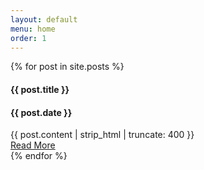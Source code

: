 ```yaml
---
layout: default
menu: home
order: 1
---
```


{% for post in site.posts %}
<div class="card">
  <div class="card-body">
    <h4 class="card-title">{{ post.title }}</h4>
    <h4 class="card-subtitle">{{ post.date }}</h4>
    <div class="card-text">
      {{ post.content | strip_html | truncate: 400 }}
    </div>
    <a href="{{ site.url }}{{ post.url }}" class="card-link">Read More</a>
  </div>
</div>
{% endfor %}